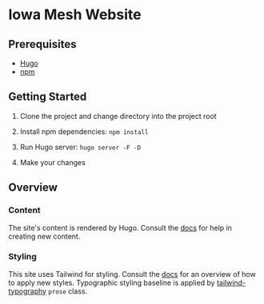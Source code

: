 # Iowa Mesh Website

## Prerequisites

- [Hugo](https://gohugo.io/installation/)
- [npm](https://docs.npmjs.com/downloading-and-installing-node-js-and-npm)

## Getting Started

1. Clone the project and change directory into the project root

2. Install npm dependencies: `npm install`

3. Run Hugo server: `hugo server -F -D`

4. Make your changes

## Overview

### Content

The site's content is rendered by Hugo.
Consult the [docs](https://gohugo.io/getting-started/directory-structure/) for help in creating new content.

### Styling

This site uses Tailwind for styling.
Consult the [docs](https://tailwindcss.com/docs/styling-with-utility-classes) for an overview of how to apply new styles.
Typographic styling baseline is applied by [tailwind-typography](https://github.com/tailwindlabs/tailwindcss-typography) `prose` class.

